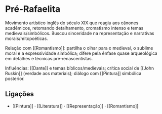 # Pré-Rafaelita

Movimento artístico inglês do século XIX que reagiu aos cânones acadêmicos, retomando detalhamento, cromatismo intenso e temas medievais/simbólicos. Buscou sinceridade na representação e narrativas morais/mitopoéticas.

Relação com [[Romantismo]]: partilha o olhar para o medieval, o sublime moral e a expressividade simbólica; difere pela ênfase quase arqueológica em detalhes e técnicas pré‑renascentistas.

Influências: [[Dante]] e temas bíblicos/medievais; crítica social de [[John Ruskin]] (verdade aos materiais); diálogo com [[Pintura]] simbólica posterior.

## Ligações
- [[Pintura]] · [[Literatura]] · [[Representação]] · [[Romantismo]]
